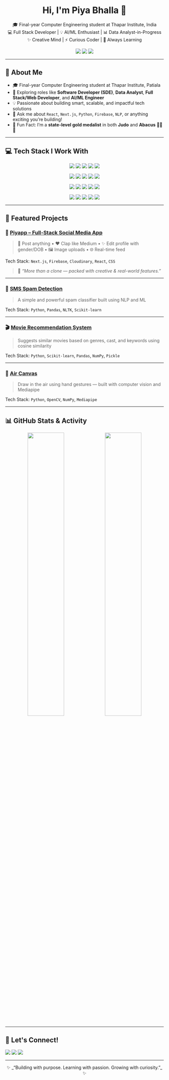 <h1 align="center">Hi, I'm Piya Bhalla 👋</h1>

<p align="center">
🎓 Final-year Computer Engineering student at Thapar Institute, India <br>
💻 Full Stack Developer | 💡 AI/ML Enthusiast | 📊 Data Analyst-in-Progress <br>
✨ Creative Mind | ⚡ Curious Coder | 🌱 Always Learning
</p>

<p align="center">
  <a href="https://github.com/piyabhalla"><img src="https://img.shields.io/github/followers/piyabhalla?label=Follow&style=social" /></a>
  <a href="https://www.linkedin.com/in/piya-bhalla-b67903336"><img src="https://img.shields.io/badge/LinkedIn-blue?style=flat-square&logo=linkedin&logoColor=white" /></a>
  <a href="mailto:piyabhalla000@gmail.com"><img src="https://img.shields.io/badge/Gmail-red?style=flat-square&logo=gmail&logoColor=white" /></a>
</p>

---

## 🚀 About Me

- 🎓 Final-year Computer Engineering student at Thapar Institute, Patiala  
- 🌱 Exploring roles like **Software Developer (SDE)**, **Data Analyst**, **Full Stack/Web Developer**, and **AI/ML Engineer**  
- 💡 Passionate about building smart, scalable, and impactful tech solutions  
- 💬 Ask me about `React`, `Next.js`, `Python`, `Firebase`, `NLP`, or anything exciting you’re building!  
- 🥋 Fun Fact: I’m a **state-level gold medalist** in both **Judo** and **Abacus** 🤸‍♀️🧠  

---

## 💻 Tech Stack I Work With

<p align="center">
  <img src="https://img.shields.io/badge/C-00599C?style=for-the-badge&logo=c&logoColor=white" />
  <img src="https://img.shields.io/badge/C++-00599C?style=for-the-badge&logo=c%2B%2B&logoColor=white" />
  <img src="https://img.shields.io/badge/Python-FFD43B?style=for-the-badge&logo=python&logoColor=blue" />
  <img src="https://img.shields.io/badge/SQL-336791?style=for-the-badge&logo=mysql&logoColor=white" />
  <img src="https://img.shields.io/badge/JavaScript-F7DF1E?style=for-the-badge&logo=javascript&logoColor=black" />
</p>

<p align="center">
  <img src="https://img.shields.io/badge/React-20232A?style=for-the-badge&logo=react&logoColor=61DAFB" />
  <img src="https://img.shields.io/badge/Next.js-000000?style=for-the-badge&logo=next.js&logoColor=white" />
  <img src="https://img.shields.io/badge/TensorFlow-FF6F00?style=for-the-badge&logo=tensorflow&logoColor=white" />
  <img src="https://img.shields.io/badge/Scikit--Learn-F7931E?style=for-the-badge&logo=scikit-learn&logoColor=white" />
  <img src="https://img.shields.io/badge/OpenCV-5C3EE8?style=for-the-badge&logo=opencv&logoColor=white" />
</p>

<p align="center">
  <img src="https://img.shields.io/badge/Firebase-ffca28?style=for-the-badge&logo=firebase&logoColor=black" />
  <img src="https://img.shields.io/badge/Cloudinary-3448C5?style=for-the-badge&logo=cloudinary&logoColor=white" />
  <img src="https://img.shields.io/badge/Git-F05032?style=for-the-badge&logo=git&logoColor=white" />
  <img src="https://img.shields.io/badge/GitHub-181717?style=for-the-badge&logo=github&logoColor=white" />
  <img src="https://img.shields.io/badge/VS_Code-007ACC?style=for-the-badge&logo=visual%20studio%20code&logoColor=white" />
</p>

<p align="center">
  <img src="https://img.shields.io/badge/Pandas-150458?style=for-the-badge&logo=pandas&logoColor=white" />
  <img src="https://img.shields.io/badge/NumPy-013243?style=for-the-badge&logo=numpy&logoColor=white" />
  <img src="https://img.shields.io/badge/Matplotlib-11557C?style=for-the-badge&logo=plotly&logoColor=white" />
  <img src="https://img.shields.io/badge/NLTK-9C8ADE?style=for-the-badge&logo=python&logoColor=white" />
  <img src="https://img.shields.io/badge/Mediapipe-FF6F00?style=for-the-badge&logo=mediapipe&logoColor=white" />
</p>

---

## 💼 Featured Projects

### 🔹 [Piyapp – Full-Stack Social Media App](https://github.com/piyabhalla/piyapp)
> 💬 Post anything • ❤️ Clap like Medium • ✨ Edit profile with gender/DOB • 🖼️ Image uploads • 🌐 Real-time feed

Tech Stack: `Next.js`, `Firebase`, `Cloudinary`, `React`, `CSS`  
> 🎯 *“More than a clone — packed with creative & real-world features.”*

---

### 📩 [SMS Spam Detection](https://github.com/piyabhalla/SMS-Spam-Detection)
> A simple and powerful spam classifier built using NLP and ML

Tech Stack: `Python`, `Pandas`, `NLTK`, `Scikit-learn`

---

### 🎬 [Movie Recommendation System](https://github.com/piyabhalla/Movie-Recommendation-System)
> Suggests similar movies based on genres, cast, and keywords using cosine similarity

Tech Stack: `Python`, `Scikit-learn`, `Pandas`, `NumPy`, `Pickle`

---

### 🎨 [Air Canvas](https://github.com/piyabhalla/Air-Canvas)
> Draw in the air using hand gestures — built with computer vision and Mediapipe

Tech Stack: `Python`, `OpenCV`, `NumPy`, `Mediapipe`

---

## 📊 GitHub Stats & Activity

<p align="center">
  <img src="https://github-readme-stats.vercel.app/api?username=piyabhalla&show_icons=true&theme=radical" width="48%" />
  <img src="https://github-readme-stats.vercel.app/api/top-langs/?username=piyabhalla&layout=compact&theme=tokyonight" width="48%" />
</p>

---

## 💬 Let's Connect!

<a href="mailto:piyabhalla000@gmail.com"><img src="https://img.shields.io/badge/Gmail-D14836?style=for-the-badge&logo=gmail&logoColor=white" /></a>
<a href="https://www.linkedin.com/in/piya-bhalla-b67903336"><img src="https://img.shields.io/badge/LinkedIn-0A66C2?style=for-the-badge&logo=linkedin&logoColor=white" /></a>
<a href="https://github.com/piyabhalla"><img src="https://img.shields.io/badge/GitHub-171515?style=for-the-badge&logo=github&logoColor=white" /></a>

---

<p align="center">
✨ _“Building with purpose. Learning with passion. Growing with curiosity.”_ ✨  
</p>
